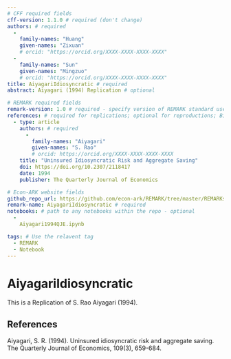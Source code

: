 ```yaml
---
# CFF required fields
cff-version: 1.1.0 # required (don't change)
authors: # required
  -
    family-names: "Huang"
    given-names: "Zixuan" 
    # orcid: "https://orcid.org/XXXX-XXXX-XXXX-XXXX" 
  -
    family-names: "Sun"
    given-names: "Mingzuo" 
    # orcid: "https://orcid.org/XXXX-XXXX-XXXX-XXXX" 
title: AiyagariIdiosyncratic # required
abstract: Aiyagari (1994) Replication # optional

# REMARK required fields
remark-version: 1.0 # required - specify version of REMARK standard used
references: # required for replications; optional for reproductions; BibTex data from original paper
  - type: article
    authors: # required
      -
        family-names: "Aiyagari"
        given-names: "S. Rao"
        # orcid: https://orcid.org/XXXX-XXXX-XXXX-XXXX
    title: "Uninsured Idiosyncratic Risk and Aggregate Saving"
    doi: https://doi.org/10.2307/2118417
    date: 1994
    publisher: The Quarterly Journal of Economics

# Econ-ARK website fields
github_repo_url: https://github.com/econ-ark/REMARK/tree/master/REMARKs/AiyagariIdiosyncratic # required 	
remark-name: AiyagariIdiosyncratic # required 
notebooks: # path to any notebooks within the repo - optional
  - 
    Aiyagari1994QJE.ipynb

tags: # Use the relavent tag
  - REMARK
  - Notebook
---
```




# AiyagariIdiosyncratic

This is a Replication of S. Rao Aiyagari (1994).


## References

Aiyagari, S. R. (1994). Uninsured idiosyncratic risk and aggregate saving. The Quarterly Journal of Economics, 109(3), 659-684.
